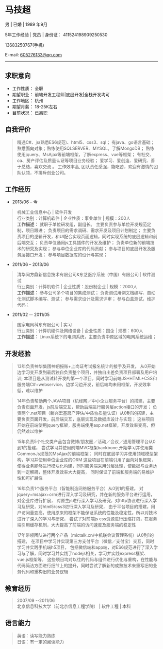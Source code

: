 # 马技超

男 | 已婚 | 1989 年9月  

5年工作经验 | 党员 | 身份证： 411524198909250530  

13683250767(手机)  

E-mail: 605276133@qq.com

-- --

## 求职意向  

* 工作性质：  全职
* 期望职业：  前端开发工程师|底层开发|全栈开发均可
* 工作地区：  杭州
* 期望月薪：  18-25K左右
* 目前状况：  已离职

## 自我评价
> 精通C#、js(熟悉ES6规范)、html5、css3、sql；
> 有java、go语言基础；熟悉面向对象；熟练使用SQLSERVER、MYSQL，了解MongoDB；
> 熟练使用jquery、MsAjax等前端框架，了解express、vue等框架；
> 有社交、oa、房产评估及质量认证等项目业务经验；
> 爱学习、爱创造、爱研究、善于总结，喜欢交流 。
> 工作效率高, 团队责任感强，能吃苦，欢迎有激情的团队认领，不排斥创业公司。 

## 工作经历

* 2013/06 – 今 
> 机械工业信息中心 | 软件开发   
> 行业类别：计算机软件 | 企业性质：事业单位 | 规模：200人   
> **工作描述：**
> 就职于单位研发组，副组长。
> 主要负责参与单位开发规范定制，项目跟进；
> 负责项目的需求调研、需求开发及项目计划制定；
> 主要负责项目的逻辑开发，和UI配合实现页面逻辑，同时实现系统的底层逻辑和前后端交互；
> 负责单位通用js工具插件的开发及维护；
> 负责单位新的前端技术的研究及实现；
> 参与单位企业库的代码贡献；
> 参与项目的底层开发及服务层接口开发；
> 参与项目数据库的设计与实现；

* 2011/06 – 2013/06 
> 清华同方鼎新信息技术有限公司&东芝医疗系统（中国）有限公司 | 软件测试  
> 行业类别：计算机软件 | 企业性质：股份制企业 | 规模：2000人   
> **工作描述：** 参与公司多个项目的集成测试；
> 负责测试用例文档编写、自动化测试脚本编写、测试；
> 参与需求设计及需求评审；
> 参与白盒测试，维护代码；

* 2011/02 -- 2011/05 
> 国家电网科东有限公司 | 实习  
> 行业类别：计算机硬件及网络设备 | 企业性质：国企 | 规模：600人   
> **工作描述：** Linux系统下的电网系统，主要负责中原区域的电网系统运维；

## 开发经验
> 13年负责神华集团神朔报账+上岗证考试报名统计的接手及开发，
> 从0开始边学习变开发到最后独自负责整个项目，并独自出差负责项目部署及用户培训;
> 本项目是从测试转开发的第一个项目，同时学习前端JS+HTML+CSS和服务端C#+webservice，边学习边开发，前后端均未用框架，开发效率低，难以维护

> 14年负责帮助两个JAVA项目（机经网／中小企业服务平台）的搭建，主要负责页面开发，js前后端交互，帮助后端进行服务层action接口的开发；
> 负责两个.net项目（新兴宏基房产评估/中质协质量认证）从0到1的搭建，主要负责页面开发，前后端交互，底层实现及数据库设计与实现；
> 这些项目开始在前端使用jquery框架，服务端使用asp.net框架，开发效率变高，但仍然难以维护

> 15年负责5个社交类产品包含微博/朋友圈／活动／会议／通用管理平台从0到1的搭建，
> 尝试学习并使用前端MVC框架backbone,开始学习并使用类CommonJs规范的MsAjax的前端框架；
> 同时在底层学习并使用领域模型架构，学习并使用单位企业库的ORM
> 这些项目在前端引用了面向对象框架，使得业务能够进行模块化构建，同时服务端采用分层处理，使数据与业务达到一定解耦，整体开发效率大大提高，
> 同时保证了前端和服务端的易维护性和可扩展性

> 16年负责1个服务平台（智能制造网络服务平台）从0到1的搭建，
> 对jquery+msajax+orm进行深入学习及研究，并在新的服务平台进行运用，对企业库进行扩展，
> 对原生js进行深入学习及研究，对http协议进行深入学习及研究，对html5/css3进行深入学习及研究，
> 由于平台项目的搭建，用户访问量变高，使用原来的框架不能保证系统的性能及稳定性，所以对技术进行了深入的学习与研究，
> 尝试了对前端js css资源进行压缩打包，在服务端引用缓存机制，大大提高了前端的访问速度及服务端的稳定性

> 17年带领团队进行两个产品（mictalk.cn/中机联会议管理系统）从0到1的搭建，
> 在项目中学习并实现第三方支付平台（微信／支付宝）交互，同时学习并实践手机端h5项目，
> 包括微信端和app端，对ES6规范进行了深入学习与了解，同时学习并实践了nodejs相关，学习并实践express框架、vue.js框架等，
> 这些项目均对以往的代码与组件进行优化与重构，在性能与代码简洁方面进行细节上的提升，同时尝试了解新的成熟技术来重写旧的业务代码和重构旧的业务逻辑
 
## 教育经历
> 2007/09 --2011/06   
> 北京信息科技大学（前北京信息工程学院） | 软件工程 | 本科

## 语言能力
> 英语：读写能力熟练   
> 日语：有一定的阅读能力
